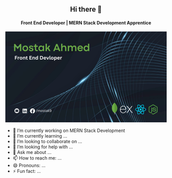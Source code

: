 
## <p align='center'> Hi there 👋</p>

#### <p align='center'>Front End Developer | MERN Stack Development Apprentice</p>

![OpenAI Logo](https://github.com/mostak9/mostak9/blob/main/cover.png?raw=true)

- 🔭 I’m currently working on MERN Stack Development
- 🌱 I’m currently learning ...
- 👯 I’m looking to collaborate on ...
- 🤔 I’m looking for help with ...
- 💬 Ask me about ...
- 📫 How to reach me: ...
- 😄 Pronouns: ...
- ⚡ Fun fact: ...
